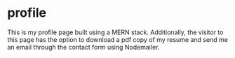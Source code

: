 # profile

This is my profile page built using a MERN stack.  Additionally, the visitor to this page has the option to download a pdf copy of my resume and send me an email through the contact form using Nodemailer.